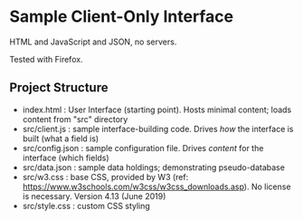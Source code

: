 # Sample Client-Only Interface

HTML and JavaScript and JSON, no servers.

Tested with Firefox.

## Project Structure

- index.html : User Interface (starting point). Hosts minimal content; loads content from "src" directory
- src/client.js : sample interface-building code. Drives _how_ the interface is built (what a field is)
- src/config.json : sample configuration file. Drives _content_ for the interface (which fields)
- src/data.json : sample data holdings; demonstrating pseudo-database
- src/w3.css : base CSS, provided by W3 (ref: https://www.w3schools.com/w3css/w3css_downloads.asp). No license is necessary. Version 4.13 (June 2019)
- src/style.css : custom CSS styling